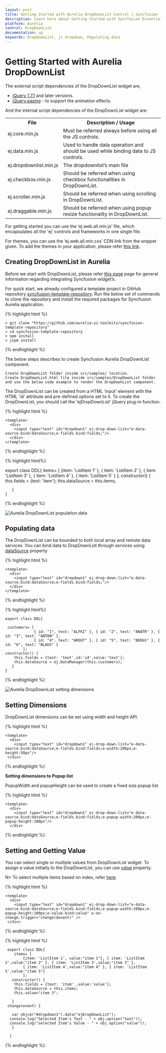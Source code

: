 ```yaml
---
layout: post
title: Getting Started with Aurelia DropDownList Control | Syncfusion
description: Learn here about Getting Started with Syncfusion Essential Aurelia DropDownList Control, its elements, and more.
platform: Aurelia
control: DropDownList
documentation: ug
keywords: DropDownList, js dropdown, Populating data
---
```


# Getting Started with Aurelia DropDownList

The external script dependencies of the DropDownList widget are,

* [jQuery 1.7.1](http://jquery.com/) and later versions.
* [jQuery.easing](http://gsgd.co.uk/sandbox/jquery/easing/) - to support the animation effects.

And the internal script dependencies of the DropDownList widget are:

<table>
	<tr>
		<th>File </th>
		<th>Description / Usage </th>
	</tr>
	<tr>
		<td>ej.core.min.js</td>
		<td>Must be referred always before using all the JS controls.</td>
	</tr>
	<tr>
		<td>ej.data.min.js</td>
		<td>Used to handle data operation and should be used while binding data to JS controls.</td>
	</tr>
	<tr>
		<td>ej.dropdownlist.min.js</td>
		<td>The dropdownlist’s main file</td>
	</tr>
	<tr>
		<td>ej.checkbox.min.js</td>
		<td>Should be referred when using checkbox functionalities in DropDownList.</td>
	</tr>
	<tr>
		<td>ej.scroller.min.js</td>
		<td>Should be referred when using scrolling in DropDownList.</td>
	</tr>
	<tr>
		<td>ej.draggable.min.js</td>
		<td>Should be referred when using popup resize functionality in DropDownList.</td>
	</tr>
</table>

For getting started you can use the ‘ej.web.all.min.js’ file, which encapsulates all the 'ej' controls and frameworks in one single file.<br/> 

For themes, you can use the ‘ej.web.all.min.css’ CDN link from the snippet given. To add the themes in your application, please refer [this link](http://help.syncfusion.com/js/theming-in-essential-javascript-components#adding-specific-theme-to-your-application).

## Creating DropDownList in Aurelia

Before we start with DropDownList, please refer [this page](https://help.syncfusion.com/aurelia/overview#getting-started) page for general information regarding integrating Syncfusion widget’s.

For quick start, we already configured a template project in GitHub repository [syncfusion-template-repository](https://github.com/aurelia-ui-toolkits/syncfusion-template-repository). Run the below set of commands to clone the repository and install the required packages for Syncfusion Aurelia application.

{% highlight html %}

    > git clone "https://github.com/aurelia-ui-toolkits/syncfusion-template-repository"
    > cd syncfusion-template-repository
    > npm install
    > jspm install

{% endhighlight %}

The below steps describes to create Syncfusion Aurelia DropDownList component.

    Create DropDownList folder inside src/samples/ location.
    Create DropDownList.html file inside src/samples/DropDownList folder and use the below code example to render the DropDownList component.

The DropDownList can be created from a HTML ‘input’ element with the HTML 'id' attribute and pre-defined options set to it. To create the DropDownList, you should call the 'ejDropDownList' jQuery plug-in function.

{% highlight html %}
	
	<template>
      <div>
        <input type="text" id="dropdown1" ej-drop-down-list="e-data-source.bind:dataSource;e-fields.bind:fields;"/>
      </div>
    </template>
			
{% endhighlight %}
	
{% highlight html%}	
	
   export class DDL{
      items= [
            {item: 'ListItem 1' }, { item: 'ListItem 2' }, { item: 'ListItem 3' },
            { item: 'ListItem 4' }, { item: 'ListItem 5' }
            ];
     constructor() {
     this.fields = {text: 'item'};
     this.dataSource = this.items;
   
       }
    }

{% endhighlight %}

![Aurelia DropDownList population data](Getting-Started-images/Getting-Started_img1.jpeg)

## Populating data

The DropDownList can be bounded to both local array and remote data services .You can bind data to DropDownList through services using  [dataSource](http://help.syncfusion.com/js/api/ejdropdownlist#members:datasource) property 
 
{% highlight html %}

    <template>
      <div>
        <input type="text" id="dropdown1" ej-drop-down-list="e-data-source.bind:dataSource;e-fields.bind:fields;"/>
      </div>
    </template>
	
{% endhighlight %}
	
{% highlight html%}	
	
    export class DDL{
        
     customers= [
                 { id: "1", text: "ALFKI" }, { id: "2", text: "ANATR" }, { id: "3", text: "ANTON" },
                 { id: "4", text: "AROUT" }, { id: "5", text: "BERGS" }, { id: "6", text: "BLAUS" }
            ];
    constructor() {   
        this.fields = {text: 'text',id:'id',value:'text'};
        this.dataSource = ej.DataManager(this.customers);
       }
    }
	
{% endhighlight %}
	
![Aurelia DropDownList setting dimensions](Getting-Started-images/Getteing-Started_img2.jpeg)

## Setting Dimensions

DropDownList dimensions can be set using width and height API.
	
{% highlight html %}
	
	<template>
      <div>
        <input type="text" id="dropdown1" ej-drop-down-list="e-data-source.bind:dataSource;e-fields.bind:fields;e-width:200px;e-height:50px"/>
     </div>
   </template>

{% endhighlight %}
	
**Setting dimensions to Popup list**

PopupWidth and popupHeight can be used to create a fixed size popup list.

{% highlight html %}

	<template>
      <div>
        <input type="text" id="dropdown1" ej-drop-down-list="e-data-source.bind:dataSource;e-fields.bind:fields;e-popup-width:200px;e-popup-height:100px"/>
      </div>
  </template>

{% endhighlight %}
	
## Setting and Getting Value

You can select single or multiple values from DropDownList widget. To assign a value initially to the DropDownList, you can use [value](http://help.syncfusion.com/js/api/ejdropdownlist#members:value) property.

N> To select multiple items based on index, refer [here](functionalities#selection).

{% highlight html %}

	<template>
      <div>
        <input type="text" id="dropdown1" ej-drop-down-list="e-data-source.bind:dataSource;e-fields.bind:fields;e-popup-width:200px;e-popup-height:100px;e-value.bind:value" e-on-change.trigger="change($event)" />
     </div>
  </template>

{% endhighlight %}
	
{% highlight html %}	
	
     export class DDL{
        items= [
            {item: 'ListItem 1', value:"item 1"}, { item: 'ListItem 2',value:"item 2" }, { item: 'ListItem 3',value:"item 3" },
            { item: 'ListItem 4',value:"item 4" }, { item: 'ListItem 5',value:"item 5"}
            ];
       constructor() {
        this.fields = {text: 'item' ,value:'value'};
        this.dataSource = this.items;
	    this.value="item 3";
   
       }
     change(event) {
  
       var obj=$("#dropdown1").data("ejDropDownList");
      console.log("Selected Item's Text - " + obj.option("text"));
      console.log("selected Item's Value - " + obj.option("value"));  
       }
  
      }

{% endhighlight %}

